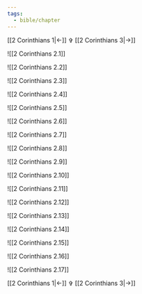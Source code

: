 ```yaml
---
tags:
  - bible/chapter
---
```


[[2 Corinthians 1|<-]] ✞ [[2 Corinthians 3|->]]

![[2 Corinthians 2.1]]

![[2 Corinthians 2.2]]

![[2 Corinthians 2.3]]

![[2 Corinthians 2.4]]

![[2 Corinthians 2.5]]

![[2 Corinthians 2.6]]

![[2 Corinthians 2.7]]

![[2 Corinthians 2.8]]

![[2 Corinthians 2.9]]

![[2 Corinthians 2.10]]

![[2 Corinthians 2.11]]

![[2 Corinthians 2.12]]

![[2 Corinthians 2.13]]

![[2 Corinthians 2.14]]

![[2 Corinthians 2.15]]

![[2 Corinthians 2.16]]

![[2 Corinthians 2.17]]

[[2 Corinthians 1|<-]] ✞ [[2 Corinthians 3|->]]
